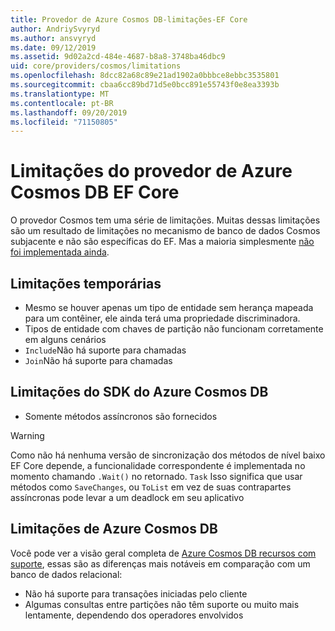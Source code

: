 ```yaml
---
title: Provedor de Azure Cosmos DB-limitações-EF Core
author: AndriySvyryd
ms.author: ansvyryd
ms.date: 09/12/2019
ms.assetid: 9d02a2cd-484e-4687-b8a8-3748ba46dbc9
uid: core/providers/cosmos/limitations
ms.openlocfilehash: 8dcc82a68c89e21ad1902a0bbbce8ebbc3535801
ms.sourcegitcommit: cbaa6cc89bd71d5e0bcc891e55743f0e8ea3393b
ms.translationtype: MT
ms.contentlocale: pt-BR
ms.lasthandoff: 09/20/2019
ms.locfileid: "71150805"
---
```

# <a name="ef-core-azure-cosmos-db-provider-limitations"></a>Limitações do provedor de Azure Cosmos DB EF Core

O provedor Cosmos tem uma série de limitações. Muitas dessas limitações são um resultado de limitações no mecanismo de banco de dados Cosmos subjacente e não são específicas do EF. Mas a maioria simplesmente [não foi implementada ainda](https://github.com/aspnet/EntityFrameworkCore/issues?page=1&q=is%3Aissue+is%3Aopen+Cosmos+in%3Atitle+label%3Atype-enhancement+sort%3Areactions-%2B1-desc).

## <a name="temporary-limitations"></a>Limitações temporárias

- Mesmo se houver apenas um tipo de entidade sem herança mapeada para um contêiner, ele ainda terá uma propriedade discriminadora.
- Tipos de entidade com chaves de partição não funcionam corretamente em alguns cenários
- `Include`Não há suporte para chamadas
- `Join`Não há suporte para chamadas

## <a name="azure-cosmos-db-sdk-limitations"></a>Limitações do SDK do Azure Cosmos DB

- Somente métodos assíncronos são fornecidos

> [!WARNING]
> Como não há nenhuma versão de sincronização dos métodos de nível baixo EF Core depende, a funcionalidade correspondente é implementada no momento chamando `.Wait()` no retornado. `Task` Isso significa que usar métodos como `SaveChanges`, ou `ToList` em vez de suas contrapartes assíncronas pode levar a um deadlock em seu aplicativo

## <a name="azure-cosmos-db-limitations"></a>Limitações de Azure Cosmos DB

Você pode ver a visão geral completa de [Azure Cosmos DB recursos com suporte](https://docs.microsoft.com/en-us/azure/cosmos-db/modeling-data), essas são as diferenças mais notáveis em comparação com um banco de dados relacional:

- Não há suporte para transações iniciadas pelo cliente
- Algumas consultas entre partições não têm suporte ou muito mais lentamente, dependendo dos operadores envolvidos